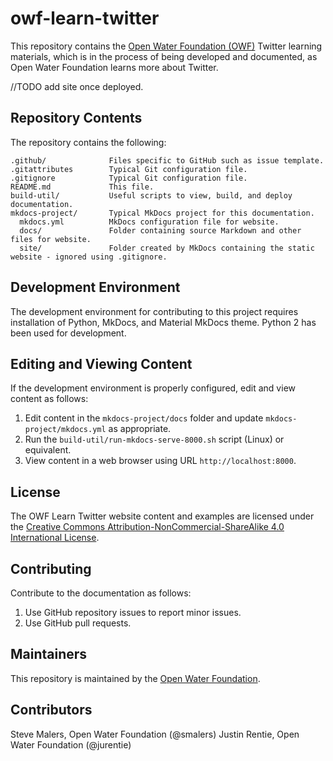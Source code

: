 # owf-learn-twitter
This repository contains the [Open Water Foundation (OWF)](http://openwaterfoundation.org/) Twitter learning materials, which is in the process of being developed and documented, as Open Water Foundation learns more about Twitter.

//TODO add site once deployed.

## Repository Contents ##
The repository contains the following:
```
.github/              Files specific to GitHub such as issue template.
.gitattributes        Typical Git configuration file.
.gitignore            Typical Git configuration file.
README.md             This file.
build-util/           Useful scripts to view, build, and deploy documentation.
mkdocs-project/       Typical MkDocs project for this documentation.
  mkdocs.yml          MkDocs configuration file for website.
  docs/               Folder containing source Markdown and other files for website.
  site/               Folder created by MkDocs containing the static website - ignored using .gitignore.
```

## Development Environment ##
The development environment for contributing to this project requires installation of Python, MkDocs, and Material MkDocs theme. Python 2 has been used for development.

## Editing and Viewing Content ##
If the development environment is properly configured, edit and view content as follows:

1. Edit content in the `mkdocs-project/docs` folder and update `mkdocs-project/mkdocs.yml` as appropriate.
2. Run the `build-util/run-mkdocs-serve-8000.sh` script (Linux) or equivalent.
3. View content in a web browser using URL `http://localhost:8000`.

## License ##

The OWF Learn Twitter website content and examples are licensed under the
[Creative Commons Attribution-NonCommercial-ShareAlike 4.0 International License](https://creativecommons.org/licenses/by-nc-sa/4.0).

## Contributing ##

Contribute to the documentation as follows:

1. Use GitHub repository issues to report minor issues.
2. Use GitHub pull requests.

## Maintainers ##

This repository is maintained by the [Open Water Foundation](http://openwaterfoundation.org/).

## Contributors ##

Steve Malers, Open Water Foundation (@smalers)
Justin Rentie, Open Water Foundation (@jurentie)
